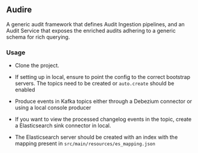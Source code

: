 ## Audire

A generic audit framework that defines Audit Ingestion pipelines, and an Audit Service that exposes the enriched audits
adhering to a generic schema for rich querying.

### Usage

- Clone the project.

- If setting up in local, ensure to point the config to the correct bootstrap servers. The topics need to be created
  or `auto.create`
  should be enabled


- Produce events in Kafka topics either through a Debezium connector or using a local console producer

- If you want to view the processed changelog events in the topic, create a Elasticsearch sink connector in local.

- The Elasticsearch server should be created with an index with the mapping present
  in `src/main/resources/es_mapping.json`

